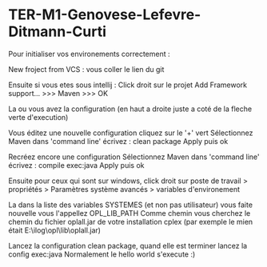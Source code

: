 # TER-M1-Genovese-Lefevre-Ditmann-Curti

Pour initialiser vos environements correctement :

New froject from VCS : vous coller le lien du git

Ensuite si vous etes sous intellij :
Click droit sur le projet Add Framework support... >>> Maven >>> OK

La ou vous avez la configuration (en haut a droite juste a coté de la fleche verte d'execution)

Vous éditez une nouvelle configuration
cliquez sur le '+' vert
Sélectionnez Maven
dans 'command line' écrivez : clean package
Apply puis ok

Recréez encore une configuration
Sélectionnez Maven
dans 'command line' écrivez : compile exec:java
Apply puis ok

Ensuite pour ceux qui sont sur windows, click droit sur poste de travail > propriétés > Paramètres système avancés > variables d'environement

La dans la liste des variables SYSTEMES (et non pas utilisateur) vous faite nouvelle vous l'appellez OPL_LIB_PATH
Comme chemin vous cherchez le chemin du fichier oplall.jar de votre installation cplex
(par exemple le mien était E:\ilog\opl\lib\oplall.jar)


Lancez la configuration clean package, quand elle est terminer lancez la config exec:java
Normalement le hello world s'execute :)
